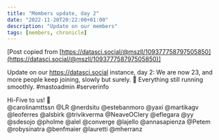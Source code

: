 ```yaml
---
title: "Members update, day 2"
date: "2022-11-20T20:22:00+01:00"
description: "Update on our members"
tags: [members, chronicle]
---
```


[Post copied from [https://datasci.social/@mszll/109377758797505850](https://datasci.social/@mszll/109377758797505850)]

Update on our https://datasci.social instance, day 2: We are now 23, and more people keep joining, slowly but surely. 🐌 Everything still running smoothly. #mastoadmin #serverinfo

Hi-Five to us! 🙌  
@carolinamttssn @LR @nerdsitu @estebanmoro @yaxi @martikagv @leoferres @alsbirk @trivikverma @NeaveOClery @eflegara @yy @sdesojo @pholme @alel @converge @lajello @annasapienza @Petem @robysinatra @benfmaier @lauretti @mherranz